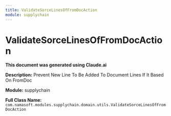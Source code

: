 ```yaml
---
title: ValidateSorceLinesOfFromDocAction
module: supplychain
---
```



<div class='entity-flows'>

# ValidateSorceLinesOfFromDocAction

**This document was generated using Claude.ai**

**Description:** Prevent New Line To Be Added To Document Lines If It Based On FromDoc

**Module:** supplychain

**Full Class Name:** `com.namasoft.modules.supplychain.domain.utils.ValidateSorceLinesOfFromDocAction`


</div>


